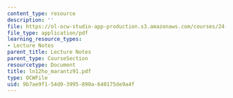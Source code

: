 ```yaml
---
content_type: resource
description: ''
file: https://ol-ocw-studio-app-production.s3.amazonaws.com/courses/24-951-introduction-to-syntax-fall-2003/9b7ae9f154d03995890a640175de9a4f_ln12ho_marantz91.pdf
file_type: application/pdf
learning_resource_types:
- Lecture Notes
parent_title: Lecture Notes
parent_type: CourseSection
resourcetype: Document
title: ln12ho_marantz91.pdf
type: OCWFile
uid: 9b7ae9f1-54d0-3995-890a-640175de9a4f
---
```

